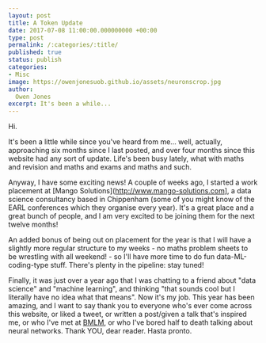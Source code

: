 ```yaml
---
layout: post
title: A Token Update
date: 2017-07-08 11:00:00.000000000 +00:00
type: post
permalink: /:categories/:title/
published: true
status: publish
categories:
- Misc
image: https://owenjonesuob.github.io/assets/neuronscrop.jpg
author:
  Owen Jones
excerpt: It's been a while...
---
```


Hi.

It's been a little while since you've heard from me... well, actually, approaching six months since I last posted, and over four months since this website had any sort of update. Life's been busy lately, what with maths and revision and maths and exams and maths and such.

Anyway, I have some exciting news! A couple of weeks ago, I started a work placement at [Mango Solutions](http://www.mango-solutions.com], a data science consultancy based in Chippenham (some of you might know of the EARL conferences which they organise every year). It's a great place and a great bunch of people, and I am very excited to be joining them for the next twelve months!

An added bonus of being out on placement for the year is that I will have a slightly more regular structure to my weeks - no maths problem sheets to be wrestling with all weekend! - so I'll have more time to do fun data-ML-coding-type stuff. There's plenty in the pipeline: stay tuned!

Finally, it was just over a year ago that I was chatting to a friend about "data science" and "machine learning", and thinking "that sounds cool but I literally have no idea what that means". Now it's my job. This year has been amazing, and I want to say thank you to everyone who's ever come across this website, or liked a tweet, or written a post/given a talk that's inspired me, or who I've met at [BMLM](http://www.meetup.com/Bath-Machine-Learning-Meetup), or who I've bored half to death talking about neural networks. Thank YOU, dear reader. Hasta pronto.